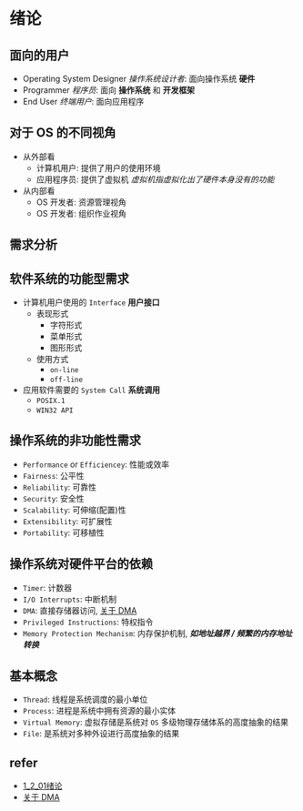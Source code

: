 # 绪论

## 面向的用户
- Operating System Designer *操作系统设计者*: 面向操作系统 **硬件**
- Programmer *程序员*: 面向 **操作系统** 和 **开发框架**
- End User *终端用户*: 面向应用程序

## 对于 OS 的不同视角
- 从外部看
    - 计算机用户: 提供了用户的使用环境
    - 应用程序员: 提供了虚拟机 *虚拟机指虚拟化出了硬件本身没有的功能*
- 从内部看
    - OS 开发者: 资源管理视角
    - OS 开发者: 组织作业视角

## 需求分析

## 软件系统的功能型需求
- 计算机用户使用的 `Interface` **用户接口**
    - 表现形式
        - 字符形式
        - 菜单形式
        - 图形形式
    - 使用方式
        - `on-line`
        - `off-line`
- 应用软件需要的 `System Call` **系统调用**
    - `POSIX.1`
    - `WIN32 API`

## 操作系统的非功能性需求
- `Performance` or `Efficiencey`: 性能或效率
- `Fairness`: 公平性
- `Reliability`: 可靠性
- `Security`: 安全性
- `Scalability`: 可伸缩(配置)性
- `Extensibility`: 可扩展性
- `Portability`: 可移植性

## 操作系统对硬件平台的依赖
- `Timer`: 计数器
- `I/O Interrupts`: 中断机制
- `DMA`: 直接存储器访问, [关于 DMA](https://www.zhihu.com/topic/20097181/intro)
- `Privileged Instructions`: 特权指令
- `Memory Protection Mechanism`: 内存保护机制, ***如地址越界 / 频繁的内存地址转换***

## 基本概念
- `Thread`: 线程是系统调度的最小单位
- `Process`: 进程是系统中拥有资源的最小实体
- `Virtual Memory`: 虚拟存储是系统对 `OS` 多级物理存储体系的高度抽象的结果
- `File`: 是系统对多种外设进行高度抽象的结果

## refer
- [1_2_01绪论](https://www.icourse163.org/learn/UESTC-1205790811?tid=1452082460#/learn/content?type=detail&id=1220309371&sm=1)
- [关于 DMA](https://www.zhihu.com/topic/20097181/intro)